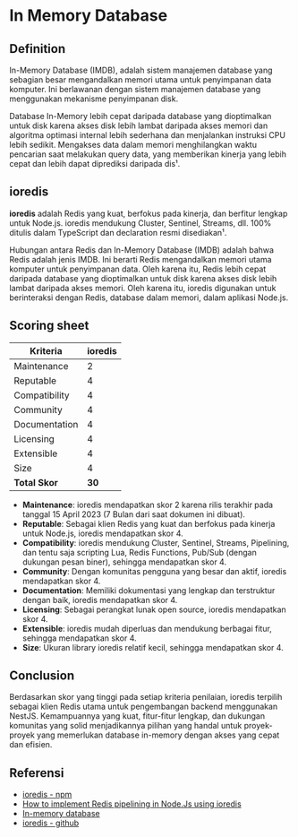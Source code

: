 # In Memory Database

## Definition

In-Memory Database (IMDB), adalah sistem manajemen database yang sebagian besar mengandalkan memori utama untuk penyimpanan data komputer. Ini berlawanan dengan sistem manajemen database yang menggunakan mekanisme penyimpanan disk.

Database In-Memory lebih cepat daripada database yang dioptimalkan untuk disk karena akses disk lebih lambat daripada akses memori dan algoritma optimasi internal lebih sederhana dan menjalankan instruksi CPU lebih sedikit. Mengakses data dalam memori menghilangkan waktu pencarian saat melakukan query data, yang memberikan kinerja yang lebih cepat dan lebih dapat diprediksi daripada dis¹.

## ioredis

**ioredis** adalah Redis yang kuat, berfokus pada kinerja, dan berfitur lengkap untuk Node.js. ioredis mendukung Cluster, Sentinel, Streams, dll. 100% ditulis dalam TypeScript dan declaration resmi disediakan¹.

Hubungan antara Redis dan In-Memory Database (IMDB) adalah bahwa Redis adalah jenis IMDB. Ini berarti Redis mengandalkan memori utama komputer untuk penyimpanan data. Oleh karena itu, Redis lebih cepat daripada database yang dioptimalkan untuk disk karena akses disk lebih lambat daripada akses memori. Oleh karena itu, ioredis digunakan untuk berinteraksi dengan Redis, database dalam memori, dalam aplikasi Node.js.

## Scoring sheet

| Kriteria       | ioredis |
| -------------- | ------- |
| Maintenance   | 2       |
| Reputable       | 4       |
| Compatibility | 4       |
| Community      | 4       |
| Documentation    | 4       |
| Licensing        | 4       |
| Extensible| 4       |
| Size         | 4       |
| **Total Skor** | **30**  |

- **Maintenance**: ioredis mendapatkan skor 2 karena rilis terakhir pada tanggal 15 April 2023 (7 Bulan dari saat dokumen ini dibuat).
- **Reputable**: Sebagai klien Redis yang kuat dan berfokus pada kinerja untuk Node.js, ioredis mendapatkan skor 4.
- **Compatibility**: ioredis mendukung Cluster, Sentinel, Streams, Pipelining, dan tentu saja scripting Lua, Redis Functions, Pub/Sub (dengan dukungan pesan biner), sehingga mendapatkan skor 4.
- **Community**: Dengan komunitas pengguna yang besar dan aktif, ioredis mendapatkan skor 4.
- **Documentation**: Memiliki dokumentasi yang lengkap dan terstruktur dengan baik, ioredis mendapatkan skor 4.
- **Licensing**: Sebagai perangkat lunak open source, ioredis mendapatkan skor 4.
- **Extensible**: ioredis mudah diperluas dan mendukung berbagai fitur, sehingga mendapatkan skor 4.
- **Size**: Ukuran library ioredis relatif kecil, sehingga mendapatkan skor 4.

## Conclusion

Berdasarkan skor yang tinggi pada setiap kriteria penilaian, ioredis terpilih sebagai klien Redis utama untuk pengembangan backend menggunakan NestJS. Kemampuannya yang kuat, fitur-fitur lengkap, dan dukungan komunitas yang solid menjadikannya pilihan yang handal untuk proyek-proyek yang memerlukan database in-memory dengan akses yang cepat dan efisien.

## Referensi

- [ioredis - npm](https://www.npmjs.com/package/ioredis)
- [How to implement Redis pipelining in Node.Js using ioredis](https://medium.com/@239yash/how-to-implement-redis-pipelining-in-node-js-using-ioredis-ba3eab32f1a7)
- [In-memory database](https://en.wikipedia.org/wiki/In-memory_database)
- [ioredis - github](https://github.com/redis/ioredis)
